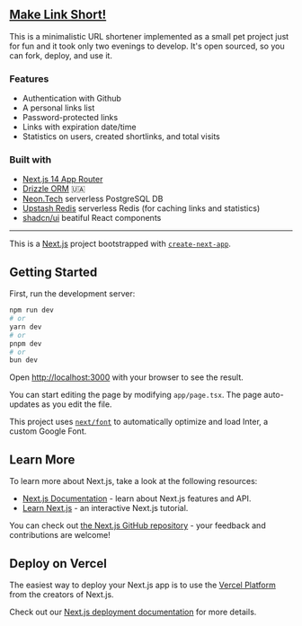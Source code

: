 ## [Make Link Short!](https://make-link-short.vercel.app)

This is a minimalistic URL shortener implemented as a small pet project just for fun and it took only two evenings to develop. It's open sourced, so you can fork, deploy, and use it.

### Features

- Authentication with Github
- A personal links list
- Password-protected links
- Links with expiration date/time
- Statistics on users, created shortlinks, and total visits

### Built with

- [Next.js 14 App Router](https://nextjs.org)
- [Drizzle ORM](https://orm.drizzle.team) 🇺🇦
- [Neon.Tech](https://neon.tech) serverless PostgreSQL DB
- [Upstash Redis](https://upstash.com) serverless Redis (for caching links and statistics)
- [shadcn/ui](https://ui.shadcn.com) beatiful React components

---

This is a [Next.js](https://nextjs.org/) project bootstrapped with [`create-next-app`](https://github.com/vercel/next.js/tree/canary/packages/create-next-app).

## Getting Started

First, run the development server:

```bash
npm run dev
# or
yarn dev
# or
pnpm dev
# or
bun dev
```

Open [http://localhost:3000](http://localhost:3000) with your browser to see the result.

You can start editing the page by modifying `app/page.tsx`. The page auto-updates as you edit the file.

This project uses [`next/font`](https://nextjs.org/docs/basic-features/font-optimization) to automatically optimize and load Inter, a custom Google Font.

## Learn More

To learn more about Next.js, take a look at the following resources:

- [Next.js Documentation](https://nextjs.org/docs) - learn about Next.js features and API.
- [Learn Next.js](https://nextjs.org/learn) - an interactive Next.js tutorial.

You can check out [the Next.js GitHub repository](https://github.com/vercel/next.js/) - your feedback and contributions are welcome!

## Deploy on Vercel

The easiest way to deploy your Next.js app is to use the [Vercel Platform](https://vercel.com/new?utm_medium=default-template&filter=next.js&utm_source=create-next-app&utm_campaign=create-next-app-readme) from the creators of Next.js.

Check out our [Next.js deployment documentation](https://nextjs.org/docs/deployment) for more details.
